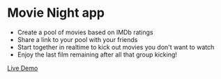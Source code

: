 # Movie Night app
- Create a pool of movies based on IMDb ratings
- Share a link to your pool with your friends
- Start together in realtime to kick out movies you don't want to watch
- Enjoy the last film remaining after all that group kicking!

[Live Demo](https://movie-night-delta.vercel.app/)
